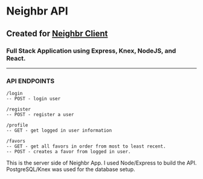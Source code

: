 # Neighbr API

## Created for [Neighbr Client](https://neighbr.vercel.app/)

### Full Stack Application using Express, Knex, NodeJS, and React.

---

### API ENDPOINTS

```
/login
-- POST - login user

/register
-- POST - register a user

/profile
-- GET - get logged in user information 

/favors
-- GET - get all favors in order from most to least recent.
-- POST - creates a favor from logged in user.
```

This is the server side of Neighbr App. I used Node/Express to build the API. PostgreSQL/Knex was used for the database setup.

